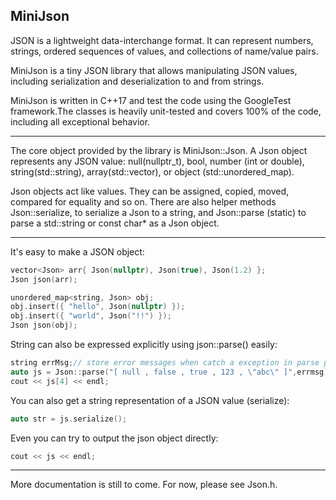 ﻿MiniJson
----------
JSON is a lightweight data-interchange format. It can represent numbers, strings, ordered sequences of values, and collections of name/value pairs.

MiniJson is a tiny JSON library that allows manipulating JSON values, including serialization and deserialization to and from strings. 

MiniJson is written in C++17 and test the code using the GoogleTest framework.The classes is heavily unit-tested and covers 100% of the code, including all exceptional behavior. 


----------
The core object provided by the library is MiniJson::Json. A Json object represents any JSON value: null(nullptr_t), bool, number (int or double), string(std::string), array(std::vector), or object (std::unordered_map).

Json objects act like values. They can be assigned, copied, moved, compared for equality and so on. There are also helper methods Json::serialize, to serialize a Json to a string, and Json::parse (static) to parse a std::string or const char* as a Json object.


----------
It's easy to make a JSON object:
```C++
vector<Json> arr{ Json(nullptr), Json(true), Json(1.2) };
Json json(arr);

unordered_map<string, Json> obj;
obj.insert({ "hello", Json(nullptr) });
obj.insert({ "world", Json("!!") });
Json json(obj);
```
String can also be expressed explicitly using json::parse() easily:
```C++
string errMsg;// store error messages when catch a exception in parse process
auto js = Json::parse("[ null , false , true , 123 , \"abc\" ]",errmsg);
cout << js[4] << endl;
```
You can also get a string representation of a JSON value (serialize):
```C++
auto str = js.serialize();
```
Even you can try to output the json object directly:
```C++
cout << js << endl;
```


----------
More documentation is still to come. For now, please see Json.h.

